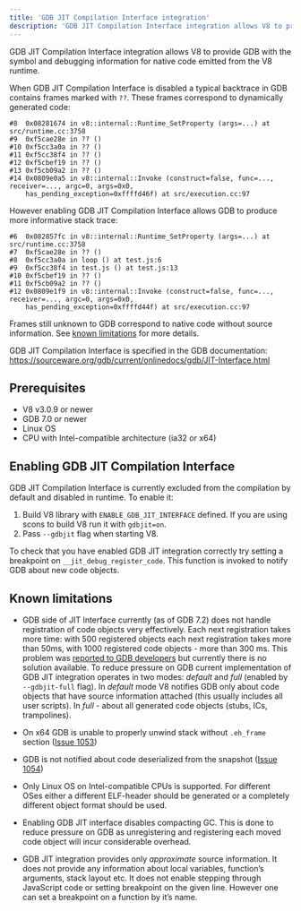 ```yaml
---
title: 'GDB JIT Compilation Interface integration'
description: 'GDB JIT Compilation Interface integration allows V8 to provide GDB with the symbol and debugging information for native code emitted from the V8 runtime.'
---
```

GDB JIT Compilation Interface integration allows V8 to provide GDB with the symbol and debugging information for native code emitted from the V8 runtime.

When GDB JIT Compilation Interface is disabled a typical backtrace in GDB contains frames marked with `??`. These frames correspond to dynamically generated code:

```
#8  0x08281674 in v8::internal::Runtime_SetProperty (args=...) at src/runtime.cc:3758
#9  0xf5cae28e in ?? ()
#10 0xf5cc3a0a in ?? ()
#11 0xf5cc38f4 in ?? ()
#12 0xf5cbef19 in ?? ()
#13 0xf5cb09a2 in ?? ()
#14 0x0809e0a5 in v8::internal::Invoke (construct=false, func=..., receiver=..., argc=0, args=0x0,
    has_pending_exception=0xffffd46f) at src/execution.cc:97
```

However enabling GDB JIT Compilation Interface allows GDB to produce more informative stack trace:

```
#6  0x082857fc in v8::internal::Runtime_SetProperty (args=...) at src/runtime.cc:3758
#7  0xf5cae28e in ?? ()
#8  0xf5cc3a0a in loop () at test.js:6
#9  0xf5cc38f4 in test.js () at test.js:13
#10 0xf5cbef19 in ?? ()
#11 0xf5cb09a2 in ?? ()
#12 0x0809e1f9 in v8::internal::Invoke (construct=false, func=..., receiver=..., argc=0, args=0x0,
    has_pending_exception=0xffffd44f) at src/execution.cc:97
```

Frames still unknown to GDB correspond to native code without source information. See [known limitations](#known-limitations) for more details.

GDB JIT Compilation Interface is specified in the GDB documentation: <https://sourceware.org/gdb/current/onlinedocs/gdb/JIT-Interface.html>

## Prerequisites

- V8 v3.0.9 or newer
- GDB 7.0 or newer
- Linux OS
- CPU with Intel-compatible architecture (ia32 or x64)

## Enabling GDB JIT Compilation Interface

GDB JIT Compilation Interface is currently excluded from the compilation by default and disabled in runtime. To enable it:

1. Build V8 library with `ENABLE_GDB_JIT_INTERFACE` defined. If you are using scons to build V8 run it with `gdbjit=on`.
1. Pass `--gdbjit` flag when starting V8.

To check that you have enabled GDB JIT integration correctly try setting a breakpoint on `__jit_debug_register_code`. This function is invoked to notify GDB about new code objects.

## Known limitations

- GDB side of JIT Interface currently (as of GDB 7.2) does not handle registration of code objects very effectively. Each next registration takes more time: with 500 registered objects each next registration takes more than 50ms, with 1000 registered code objects - more than 300 ms. This problem was [reported to GDB developers](https://sourceware.org/ml/gdb/2011-01/msg00002.html) but currently there is no solution available. To reduce pressure on GDB current implementation of GDB JIT integration operates in two modes: _default_ and _full_ (enabled by `--gdbjit-full` flag). In _default_ mode V8 notifies GDB only about code objects that have source information attached (this usually includes all user scripts). In _full_ - about all generated code objects (stubs, ICs, trampolines).

- On x64 GDB is unable to properly unwind stack without `.eh_frame` section ([Issue 1053](https://bugs.chromium.org/p/v8/issues/detail?id=1053))

- GDB is not notified about code deserialized from the snapshot ([Issue 1054](https://bugs.chromium.org/p/v8/issues/detail?id=1054))

- Only Linux OS on Intel-compatible CPUs is supported. For different OSes either a different ELF-header should be generated or a completely different object format should be used.

- Enabling GDB JIT interface disables compacting GC. This is done to reduce pressure on GDB as unregistering and registering each moved code object will incur considerable overhead.

- GDB JIT integration provides only _approximate_ source information. It does not provide any information about local variables, function’s arguments, stack layout etc. It does not enable stepping through JavaScript code or setting breakpoint on the given line. However one can set a breakpoint on a function by it’s name.
